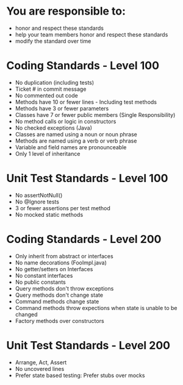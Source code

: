 You are responsible to:
=======================
- honor and respect these standards
- help your team members honor and respect these standards
- modify the standard over time

Coding Standards - Level 100
============================
- No duplication (including tests)
- Ticket # in commit message
- No commented out code
- Methods have 10 or fewer lines - Including test methods
- Methods have 3 or fewer parameters
- Classes have 7 or fewer public members (Single Responsibility)
- No method calls or logic in constructors
- No checked exceptions (Java)
- Classes are named using a noun or noun phrase
- Methods are named using a verb or verb phrase
- Variable and field names are pronounceable
- Only 1 level of inheritance

Unit Test Standards - Level 100
===============================
- No assertNotNull()
- No @Ignore tests
- 3 or fewer assertions per test method
- No mocked static methods

Coding Standards - Level 200
============================
- Only inherit from abstract or interfaces
- No name decorations (FooImpl.java)
- No getter/setters on Interfaces
- No constant interfaces
- No public constants
- Query methods don't throw exceptions
- Query methods don't change state
- Command methods change state
- Command methods throw expections when state is unable to be changed
- Factory methods over constructors

Unit Test Standards - Level 200
===============================
- Arrange, Act, Assert
- No uncovered lines
- Prefer state based testing: Prefer stubs over mocks
